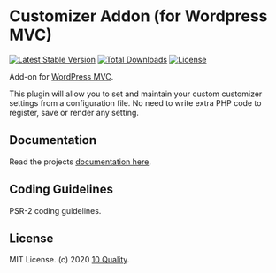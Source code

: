 # Customizer Addon (for Wordpress MVC)

[![Latest Stable Version](https://poser.pugx.org/10quality/wpmvc-addon-customizer/v/stable)](https://packagist.org/packages/10quality/wpmvc-addon-customizer)
[![Total Downloads](https://poser.pugx.org/10quality/wpmvc-addon-customizer/downloads)](https://packagist.org/packages/10quality/wpmvc-addon-customizer)
[![License](https://poser.pugx.org/10quality/wpmvc-addon-customizer/license)](https://packagist.org/packages/10quality/wpmvc-addon-customizer)

Add-on for [WordPress MVC](http://www.wordpress-mvc.com/).

This plugin will allow you to set and maintain your custom customizer settings from a configuration file. No need to write extra PHP code to register, save or render any setting.

## Documentation

Read the projects [documentation here](https://github.com/10quality/wpmvc-addon-customizer/wiki).

## Coding Guidelines

PSR-2 coding guidelines.

## License

MIT License. (c) 2020 [10 Quality](https://www.10quality.com/).